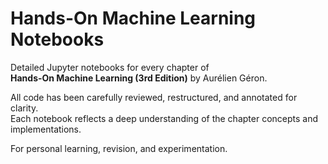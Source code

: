 # Hands-On Machine Learning Notebooks

Detailed Jupyter notebooks for every chapter of  
**Hands-On Machine Learning (3rd Edition)** by Aurélien Géron.

All code has been carefully reviewed, restructured, and annotated for clarity.  
Each notebook reflects a deep understanding of the chapter concepts and implementations.

For personal learning, revision, and experimentation.

